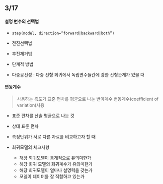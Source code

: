 ## 3/17

#### 설명 변수의 선택법

* `step(model, direction=”forward|backward|both”)`

* 전진선택법

* 후진제거법

* 단계적 방법



* 다중공선성 : 다중 선형 회귀에서 독립변수들간에 강한 선형관계가 있을 때





#### 변동계수

> 사용하는 측도가 표준 편차를 평균으로 나눈 변이계수 변동계수(coefficient of variation)사용

* 표준 편차를 산술 평균으로 나눈 것
* 상대 표준 편차
* 측정단위가 서로 다른 자료를 비교하고자 할 때



* 회귀모델의 체크사항
  * 해당 회귀모델이 통계적으로 유의미한가
  * 해당 회귀 모델의 회귀계수가 유의미한가
  * 해당 회귀모델이 얼마나 설명력을 갖는가
  * 모델이 데이터를 잘 적합하고 있는가

